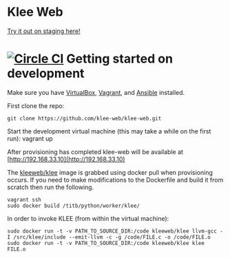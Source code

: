 Klee Web
=======================
[Try it out on staging here!](http://178.62.50.142/)

[![Circle CI](https://circleci.com/gh/klee-web/klee-web.png?style=badge)](https://circleci.com/gh/klee-web/klee-web)
Getting started on development
===============================

Make sure you have [VirtualBox](https://www.virtualbox.org/wiki/Downloads), [Vagrant](https://www.vagrantup.com/downloads.html), and [Ansible](http://docs.ansible.com/intro_installation.html) installed.

First clone the repo:

    git clone https://github.com/klee-web/klee-web.git
    
Start the development virtual machine (this may take a while on the first run):
    vagrant up

After provisioning has completed klee-web will be available at [http://192.168.33.10](http://192.168.33.10)

The [kleeweb/klee](https://registry.hub.docker.com/u/kleeweb/klee/) image is grabbed using docker pull when provisioning occurs.
If you need to make modifications to the Dockerfile and build it from scratch 
then run the following.

    vagrant ssh
    sudo docker build /titb/python/worker/klee/
    
    
In order to invoke KLEE (from within the virtual machine):

    sudo docker run -t -v PATH_TO_SOURCE_DIR:/code kleeweb/klee llvm-gcc -I /src/klee/include --emit-llvm -c -g /code/FILE.c -o /code/FILE.o
    sudo docker run -t -v PATH_TO_SOURCE_DIR:/code kleeweb/klee klee FILE.o
